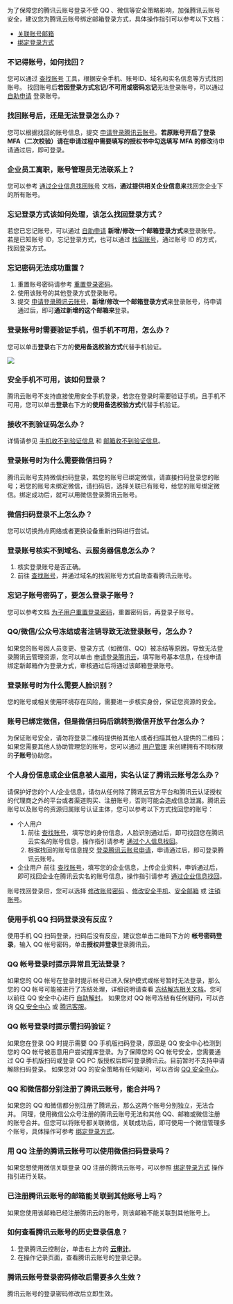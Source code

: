 为了保障您的腾讯云账号登录不受 QQ 、微信等安全策略影响，加强腾讯云账号安全，建议您为腾讯云账号绑定邮箱登录方式，具体操作指引可以参考以下文档：
- [关联账号邮箱](https://cloud.tencent.com/document/product/378/14607)
- [绑定登录方式](https://cloud.tencent.com/document/product/378/14608)

### 不记得账号，如何找回？

您可以通过 [查找账号](https://cloud.tencent.com/account/recover) 工具，根据安全手机、账号ID、域名和实名信息等方式找回账号。
找回账号后**若因登录方式忘记/不可用或密码忘记**无法登录账号，可以通过  [自助申请](https://cloud.tencent.com/services/apply-login)  登录账号。


### 找回账号后，还是无法登录怎么办？

您可以根据找回的账号信息，提交 [申请登录腾讯云账号](https://cloud.tencent.com/services/apply-login)。**若原账号开启了登录 MFA（二次校验）请在申请过程中需要填写的授权书中勾选填写 MFA 的修改**待申请通过后，即可登录。

### 企业员工离职，账号管理员无法联系上？

您可以参考 [通过企业信息找回账号](https://cloud.tencent.com/document/product/378/43096#.E9.80.9A.E8.BF.87.E4.BC.81.E4.B8.9A.E4.BF.A1.E6.81.AF.E6.89.BE.E5.9B.9E.3Ca-id.3D.22find_realnameinfo-company.22.3E.3C.2Fa.3E) 文档，**通过提供相关企业信息来**找回您企业下的所有账号。

### 忘记登录方式该如何处理，该怎么找回登录方式？

若您已忘记账号，可以通过  [自助申请](https://cloud.tencent.com/services/apply-login)  **新增/修改一个邮箱登录方式**来登录账号。
若是已知账号 ID，忘记登录方式，也可以通过 [找回账号](https://cloud.tencent.com/account/recover?type=2)，通过账号 ID 的方式，找回登录方式。

### 忘记密码无法成功重置？

1. 重置账号密码请参考 [重置登录密码](https://cloud.tencent.com/document/product/378/43095)。
2. 使用该账号的其他登录方式登录账号。
3. 提交 [申请登录腾讯云账号](https://cloud.tencent.com/services/apply-login)，**新增/修改一个邮箱登录方式**来登录账号，待申请通过后，即可**通过新增的这个邮箱来**登录。

### 登录账号时需要验证手机，但手机不可用，怎么办？

您可以单击**登录**右下方的**使用备选校验方式**代替手机验证。

![](https://main.qcloudimg.com/raw/9e954b16d3fa4e8f05a24cc722874a3c.png)

### 安全手机不可用，该如何登录？

腾讯云账号不支持直接使用安全手机登录，若您在登录时需要验证手机，且手机不可用，您可以单击**登录**右下方的**使用备选校验方式**代替手机验证。

### 接收不到验证码怎么办？

详情请参见 [手机收不到验证信息](https://cloud.tencent.com/document/product/378/56552) 和 [邮箱收不到验证信息](https://cloud.tencent.com/document/product/378/56831)。

### 登录账号时为什么需要微信扫码？

腾讯云账号支持微信扫码登录，若您的账号已绑定微信，请直接扫码登录您的账号；若您的账号未绑定微信，请扫码后，选择关联已有账号，给您的账号绑定微信。绑定成功后，就可以用微信登录腾讯云账号。

### 微信扫码登录不上怎么办？

您可以切换热点网络或者更换设备重新扫码进行尝试。

### 登录账号核实不到域名、云服务器信息怎么办？

1. 核实登录账号是否正确。
2. 前往 [查找账号](https://cloud.tencent.com/services/forgotAccount)，并通过域名的找回账号方式自助查看腾讯云账号。

### 忘记子账号密码了，要怎么登录子账号？

您可以参考文档 [为子用户重置登录密码](https://cloud.tencent.com/document/product/598/36260)，重置密码后，再登录子账号。

### QQ/微信/公众号冻结或者注销导致无法登录账号，怎么办？

如果您的账号因人员变更、登录方式（如微信、QQ）被冻结等原因，导致无法登录腾讯云管理资源，您可以单击 [申请登录腾讯云](https://cloud.tencent.com/services/apply-login )，填写账号基本信息，在线申请绑定新邮箱作为登录方式，审核通过后将通过该邮箱登录账号。

### 登录账号时为什么需要人脸识别？

您的账号或相关使用环境存在风险，需要进一步核实身份，保证您资源的安全。

### 账号已绑定微信，但是微信扫码后跳转到微信开放平台怎么办？

为保证账号安全，请勿将登录二维码提供给其他人或者扫描其他人提供的二维码；如果您需要其他人协助管理您的账号，您可以通过 [用户管理](https://console.cloud.tencent.com/cam) 来创建拥有不同权限的**子账号**协助您。

### 个人身份信息或企业信息被人盗用，实名认证了腾讯云账号怎么办？

请保护好您的个人/企业信息，请勿从任何除了腾讯云官方平台和腾讯云认证授权的代理商之外的平台或者渠道购买、注册账号，否则可能会造成信息泄漏。腾讯云账号以及账号的资源归属账号认证主体，您可以参考以下方式找回您的账号：

- 个人用户
   1. 前往 [查找账号](https://cloud.tencent.com/account/recover?type=6)，填写您的身份信息，人脸识别通过后，即可找回您在腾讯云实名的账号信息，操作指引请参考 [通过个人信息找回](https://cloud.tencent.com/document/product/378/43096#.E9.80.9A.E8.BF.87.E4.B8.AA.E4.BA.BA.E4.BF.A1.E6.81.AF.E6.89.BE.E5.9B.9E)。
   2. 根据找回的账号信息提交 [登录腾讯云账号申请](https://cloud.tencent.com/services/apply-login)，申请通过后，即可登录腾讯云账号。
- 企业用户
前往 [查找账号](https://cloud.tencent.com/account/recover?type=7)，填写您的企业信息，上传企业资料，申诉通过后，即可找回企业在腾讯云实名的账号信息，操作指引请参考 [通过企业信息找回](https://cloud.tencent.com/document/product/378/43096#.E9.80.9A.E8.BF.87.E4.BC.81.E4.B8.9A.E4.BF.A1.E6.81.AF.E6.89.BE.E5.9B.9E.3Ca-id.3D.22find_realnameinfo-company.22.3E.3C.2Fa.3E)。

账号找回登录后，您可以选择  [修改账号密码](https://cloud.tencent.com/document/product/378/14623) 、[修改安全手机](https://cloud.tencent.com/document/product/378/43092#.E4.BF.AE.E6.94.B9.E5.AE.89.E5.85.A8.E6.89.8B.E6.9C.BA)、[安全邮箱](https://cloud.tencent.com/document/product/378/55645#.E4.BF.AE.E6.94.B9.E5.AE.89.E5.85.A8.E9.82.AE.E7.AE.B1) 或 [注销账号](https://cloud.tencent.com/document/product/378/30253)。

### 使用手机 QQ 扫码登录没有反应？

使用手机 QQ 扫码登录，扫码后没有反应，建议您单击二维码下方的 **帐号密码登录**，输入 QQ 帐号密码，单击**授权并登录**登录腾讯云。

### QQ 帐号登录时提示异常且无法登录？

如果您的 QQ 帐号在登录时提示帐号已进入保护模式或帐号暂时无法登录，那么您的 QQ 帐号可能被进行了冻结处理，详细说明请查看 [冻结解冻相关文档](https://kf.qq.com/product/zhzh.html#hid=1397)。您可以前往 QQ 安全中心进行 [自助解封](https://aq.qq.com/cn2/login_limit/login_limit_index)。
如果您对 QQ 帐号冻结有任何疑问，可以咨询 [QQ 安全中心](https://aq.qq.com/cn2/index) 或 [腾讯客服](https://kf.qq.com/product/zhzh.html)。

### QQ 帐号登录时提示需扫码验证？

如果您在登录 QQ 时提示需要 QQ 手机版扫码登录，原因是 QQ 安全中心检测到您的 QQ 帐号被恶意用户尝试撞库登录。为了保障您的 QQ 帐号安全，您需要通过 QQ 手机版扫码或登录 QQ PC 版授权后即可登录腾讯云。目前暂时不支持申请解除扫码登录。
如果您对 QQ 的安全策略有任何疑问，可以咨询 [QQ 安全中心](https://aq.qq.com/cn2/index)。

### QQ 和微信都分别注册了腾讯云账号，能合并吗？

如果您的 QQ 和微信都分别注册了腾讯云，那么这两个账号分别独立，无法合并。
同理，使用微信公众号注册的腾讯云账号无法和其他 QQ、邮箱或微信注册的账号合并。但您可以将账号都关联微信，关联成功后，即可使用一个微信管理多个账号，具体操作可参考 [绑定登录方式](https://cloud.tencent.com/document/product/378/14608)。

### 用 QQ 注册的腾讯云账号可以使用微信扫码登录吗？

如果您想使用微信关联登录 QQ 注册的腾讯云账号，可以参照 [绑定登录方式](https://cloud.tencent.com/document/product/378/14608) 操作指引进行关联。

### 已注册腾讯云账号的邮箱能关联到其他账号上吗？

如果您使用该邮箱已经注册腾讯云的账号，则该邮箱不能关联到其他账号上。

### 如何查看腾讯云账号的历史登录信息？

1. 登录腾讯云控制台，单击右上方的 **[云审计](https://console.cloud.tencent.com/cloudaudit)**。
2. 在操作记录页面，查看腾讯云账号的登录记录。

### 腾讯云账号登录密码修改后需要多久生效？

腾讯云账号的登录密码修改后立即生效。

